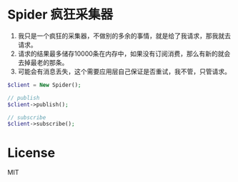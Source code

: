 # Spider 疯狂采集器

1. 我只是一个疯狂的采集器，不做别的多余的事情，就是给了我请求，那我就去请求。
2. 请求的结果最多储存10000条在内存中，如果没有订阅消费，那么有新的就会去掉最老的那条。
3. 可能会有消息丢失，这个需要应用层自己保证是否重试，我不管，只管请求。

```php
$client = New Spider();

// publish
$client->publish();

// subscribe
$client->subscribe();
```
# License
MIT
